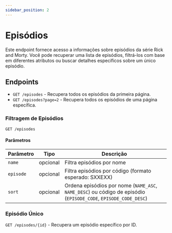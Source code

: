 ```yaml
---
sidebar_position: 2
---
```


# Episódios

Este endpoint fornece acesso a informações sobre episódios da série Rick and Morty. Você pode recuperar uma lista de episódios, filtrá-los com base em diferentes atributos ou buscar detalhes específicos sobre um único episódio.

## Endpoints

- `GET /episodes` - Recupera todos os episódios da primeira página.
- `GET /episodes?page=2` - Recupera todos os episódios de uma página específica.

### Filtragem de Episódios

`GET /episodes`

#### Parâmetros

| Parâmetro | Tipo | Descrição |
|-----------|------|-------------|
| `name` | opcional | Filtra episódios por nome |
| `episode` | opcional | Filtra episódios por código (formato esperado: SXXEXX) |
| `sort` | opcional | Ordena episódios por nome (`NAME_ASC`, `NAME_DESC`) ou código de episódio (`EPISODE_CODE`, `EPISODE_CODE_DESC`) |

### Episódio Único

`GET /episodes/{id}` - Recupera um episódio específico por ID.